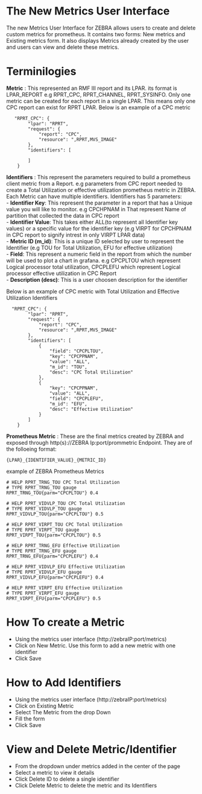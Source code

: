 # The New Metrics User Interface
  The new Metrics User Interface for ZEBRA allows users to create and delete custom metrics for prometheus. It contains two forms: New metrics and Existing metrics form. It also displays Metrics already created by the user and users can view and delete these metrics.  
  
# Terminilogies
   **Metric** : This represented an RMF III report and its LPAR. its format is LPAR_REPORT e.g RPRT_CPC, RPRT_CHANNEL, RPRT_SYSINFO. Only one metric can be created for each report in a single LPAR. This means only one CPC report can exist for RPRT LPAR. Below is an example of a CPC metric  
```
   "RPRT_CPC": {
		"lpar": "RPRT",
		"request": {
			"report": "CPC",
			"resource": ",RPRT,MVS_IMAGE"
		},
		"identifiers": [
			
		]
	}
```
   
   **Identifiers** : This represent the parameters required to build a prometheus client metric from a Report. e.g parameters from CPC report needed to create a Total Utilization or effective utilization prometheus metric in ZEBRA. Each Metric can have multiple identifiers. Identifiers has 5 parameters:   
      	- **Identifier Key**: This represent the parameter in a report that has a Unique value you will like to monitor. e.g CPCHPNAM in That represent Name of partition that collected the data in CPC report  
      	- **Identifier Value**: This takes either ALL(to represent all Identifier key values) or a specific value for the identifier key (e.g VIRPT for CPCHPNAM in CPC report to signify intrest in only VIRPT LPAR data)  
      - **Metric ID (m_id)**: This is a unique ID selected by user to represent the Identifier (e.g TOU for Total Utilization, EFU for effective utilization)  
      - **Field**: This represent a numeric field in the report from which the number will be used to plot a chart in grafana. e.g CPCPLTOU which represent Logical processor total utilization, CPCPLEFU which represent Logical processor effective utilization in CPC Report  
      - **Description (desc)**: This is a user choosen description for the identifier  
      
  Below is an example of CPC metric with Total Utilization and Effective Utilization Identifiers
```
  "RPRT_CPC": {
		"lpar": "RPRT",
		"request": {
			"report": "CPC",
			"resource": ",RPRT,MVS_IMAGE"
		},
		"identifiers": [
			{
				"field": "CPCPLTOU",
				"key": "CPCPPNAM",
				"value": "ALL",
				"m_id": "TOU",
				"desc": "CPC Total Utilization"
			},
			{
				"key": "CPCPPNAM",
				"value": "ALL",
				"field": "CPCPLEFU",
				"m_id": "EFU",
				"desc": "Effective Utilization"
			}
		]
	}
```
   **Prometheus Metric** : These are the final metrics created by ZEBRA and exposed through http(s)://ZEBRA Ip:port/prommetric Endpoint. They are of the folloeing format:  
   ```
   {LPAR}_{IDENTIFIER_VALUE}_{METRIC_ID}
   ```
   
   example of ZEBRA Prometheus Metrics
   
```
# HELP RPRT_TRNG_TOU CPC Total Utilization
# TYPE RPRT_TRNG_TOU gauge
RPRT_TRNG_TOU{parm="CPCPLTOU"} 0.4

# HELP RPRT_VIDVLP_TOU CPC Total Utilization
# TYPE RPRT_VIDVLP_TOU gauge
RPRT_VIDVLP_TOU{parm="CPCPLTOU"} 0.5

# HELP RPRT_VIRPT_TOU CPC Total Utilization
# TYPE RPRT_VIRPT_TOU gauge
RPRT_VIRPT_TOU{parm="CPCPLTOU"} 0.5

# HELP RPRT_TRNG_EFU Effective Utilization
# TYPE RPRT_TRNG_EFU gauge
RPRT_TRNG_EFU{parm="CPCPLEFU"} 0.4

# HELP RPRT_VIDVLP_EFU Effective Utilization
# TYPE RPRT_VIDVLP_EFU gauge
RPRT_VIDVLP_EFU{parm="CPCPLEFU"} 0.4

# HELP RPRT_VIRPT_EFU Effective Utilization
# TYPE RPRT_VIRPT_EFU gauge
RPRT_VIRPT_EFU{parm="CPCPLEFU"} 0.5
```

# How To create a Metric
- Using the metrics user interface (http://zebraIP:port/metrics)  
- Click on New Metric. Use this form to add a new metric with one identifier
- Click Save

# How to Add Identifiers
- Using the metrics user interface (http://zebraIP:port/metrics) 
- Click on Existing Metric
- Select The Metric from the drop Down
- Fill the form
- Click Save

# View and Delete Metric/Identifier
- From the dropdown under metrics added in the center of the page
- Select a metric to view it details
- Click Delete ID to delete a single identifier
- Click Delete Metric to delete the metric and its Identifiers
